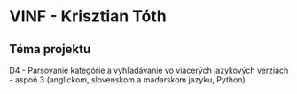 # VINF - Krisztian Tóth

## Téma projektu
D4 - Parsovanie kategórie a vyhľadávanie vo viacerých jazykových verziách - aspoň 3 (anglickom, slovenskom a madarskom jazyku, Python)

